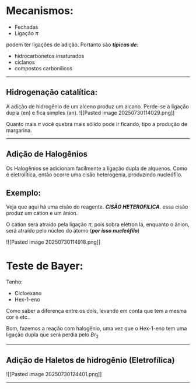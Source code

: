 # Mecanismos:

- Fechadas
- Ligação $\pi$

podem ter ligações de adição. Portanto são ***típicas de:***

- hidrocarbonetos insaturados
- ciclanos
- compostos carbonílicos

---

## Hidrogenação catalítica: 

A adição de hidrogênio de um alceno produz um alcano.  Perde-se a ligação dupla (en) e fica simples (an).
![[Pasted image 20250730114029.png]]

Quanto mais $\pi$ você quebra mais sólido pode ir ficando, tipo a produção de margarina.

---
## Adição de Halogênios

Os Halogênios se adicionam facilmente a ligação dupla de alquenos. Como é eletrolítica, então ocorre uma cisão heterogenia, produzindo nucleófilo. 

## Exemplo:

Veja que aqui há uma cisão do reagente. ***CISÃO HETEROFILICA***. essa cisão produz um cátion e um ânion. 

O cátion será atraído pela ligação $\pi$, pois sobra elétron lá, enquanto o ânion, será atraído pelo núcleo do átomo (***por isso nucleófilo***)

![[Pasted image 20250730114918.png]]

# Teste de Bayer: 

Tenho:
- Cicloexano
- Hex-1-eno

Como saber a diferença entre os dois, levando em conta que tem a mesma cor e etc..

Bom, fazemos a reação com halogênio, uma vez que o Hex-1-eno tem uma ligação dupla que será perdia pelo $Br_{2}$

---
## Adição de Haletos de hidrogênio (Eletrofílica) 


![[Pasted image 20250730124401.png]]

---
